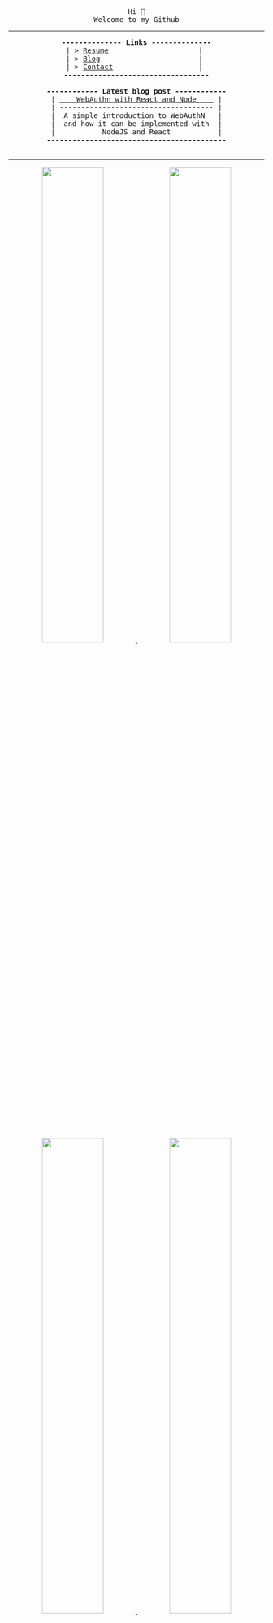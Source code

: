 <!-- had to do this weird formatting because nice formatting leaver uneeded spacing -->
<pre><div align="center">
Hi 👋
Welcome to my Github
<hr /><b>-------------- Links --------------</b>
 | > <a href="https://antony.wiki">Resume</a>                     |  
 | > <a href="https://antony.cloud">Blog</a>                       |  
 | > <a href="https://antony.contact">Contact</a>                    |  
<b>----------------------------------</b>

<b>------------ Latest blog post ------------</b>
 | <a href="https://antony.cloud/posts/en/webauthn">    WebAuthn with React and Node    </a> | 
 | ------------------------------------ | 
 |  A simple introduction to WebAuthN   | 
 |  and how it can be implemented with  | 
 |           NodeJS and React           | 
<b>------------------------------------------</b>
</div>
</pre>

<hr />

<div align="center">
  <a href="https://antony.cloud">
    <img src="https://cards.antony.cloud/cloud?useless=param" style="width: 49%; height: auto;" />
  </a>
  <a href="https://antony.wiki">
    <img src="https://cards.antony.cloud/wiki?useless=param" style="width: 49%; height: auto;" />
  </a>
  <a href="https://github.com/antony1060">
    <img src="https://cards.antony.cloud/github?useless=param" style="width: 49%; height: auto;" />
  </a>
  <a href="https://antony.domains">
    <img src="https://cards.antony.cloud/domains?useless=param" style="width: 49%; height: auto;" />
  </a>
</div>

<div align="center">
  <sub>I use Arch btw. hehe</sub>
</div>
